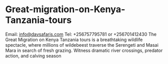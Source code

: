 # Great-migration-on-Kenya-Tanzania-tours
Email:  info@davsafaris.com Tel: +256757795781 or +256701412430 The Great Migration on Kenya Tanzania tours is a breathtaking wildlife spectacle, where millions of wildebeest traverse the Serengeti and Masai Mara in search of fresh grazing. Witness dramatic river crossings, predator action, and calving season
